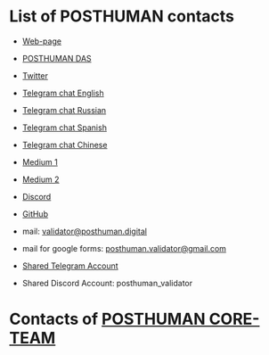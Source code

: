 # List of POSTHUMAN contacts

- [Web-page](https://posthuman.digital/)
- [POSTHUMAN DAS](https://daodao.zone/dao/juno1h5ex5dn62arjwvwkh88r475dap8qppmmec4sgxzmtdn5tnmke3lqwpplgg)
- [Twitter](https://twitter.com/POSTHUMAN_DVS)
- [Telegram chat English](https://t.me/posthumanchat)
- [Telegram chat Russian](https://t.me/Crypto_Base_Chat)
- [Telegram chat Spanish](https://t.me/phmn_esp)
- [Telegram chat Chinese](https://t.me/PHMN_CN)
- [Medium 1](https://antropocosmist.medium.com/)
- [Medium 2](https://medium.com/@Medniyy)
- [Discord](https://discord.gg/TyrYS5bHYz)
- [GitHub](https://github.com/Validator-POSTHUMAN/)

- mail: validator@posthuman.digital
- mail for google forms: posthuman.validator@gmail.com

- [Shared Telegram Account](https://t.me/POSTHUMAN_validator)
- Shared Discord Account: posthuman_validator

# Contacts of [POSTHUMAN CORE-TEAM](https://github.com/Validator-POSTHUMAN/core-team)
